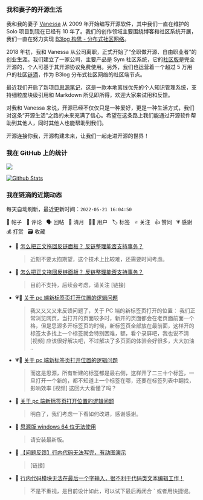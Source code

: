 ### 我和妻子的开源生活

我和我的妻子 [Vanessa](https://github.com/Vanessa219) 从 2009 年开始编写开源软件，其中我们一直在维护的 Solo 项目到现在已经有 10 年了。我们的创作领域主要围绕博客和社区系统开展，我们一直在努力实现 [B3log 构思 - 分布式社区网络](https://ld246.com/article/1546941897596)。

2018 年初，我和 Vanessa 从公司离职，正式开始了“全职做开源、自由职业者”的创业生涯。我们建立了一家公司，主要产品是 Sym 社区系统，它的[社区版](https://github.com/88250/symphony)是完全开源的，个人可基于其开源协议免费使用。另外，我们也运营着一个超过 5 万用户的社区[链滴](https://ld246.com)，作为 B3log 分布式社区网络的社区端节点。

最近我们开启了新项目[思源笔记](https://github.com/siyuan-note/siyuan)，这是一款本地离线优先的个人知识管理系统，支持细粒度块级引用和 Markdown 所见即所得，欢迎大家来试用和反馈。

对我和 Vanessa 来说，开源已经不仅仅只是一种爱好，更是一种生活方式，我们对这条“开源生活”之路的未来充满了信心。希望在这条路上我们能通过开源软件帮助到其他人，同时其他人也能帮助到我们。

开源连接你我，开源构建未来，让我们一起走进开源的世界！

### 我在 GitHub 上的统计

<a title="Hits" target="_blank" href="https://github.com/88250/88250"><img src="https://hits.b3log.org/88250/88250.svg"></a>

[![Github Stats](https://github-readme-stats.vercel.app/api?username=88250&theme=tokyonight&show_icons=true)](https://github.com/88250)

<!--events start -->

### 我在链滴的近期动态

每天自动刷新，最近更新时间：`2022-05-21 16:04:50`

📝 帖子 &nbsp; 💬 评论 &nbsp; 🗣 回帖 &nbsp; 🌙 清月 &nbsp; 👨‍💻 用户 &nbsp; 🏷️ 标签 &nbsp; ⭐️ 关注 &nbsp; 👍 赞同 &nbsp; 💗 感谢 &nbsp; 💰 打赏 &nbsp; 🗃 收藏

* 💬 [怎么把正文拖回反链面板？ 反链整理能否支持事务？](https://ld246.com/article/1653104265800/comment/1653107039171#comments)

  > 近期不要太抱期望，这个技术上比较难，还需要时间考虑。
* 💬 [怎么把正文拖回反链面板？ 反链整理能否支持事务？](https://ld246.com/article/1653104265800/comment/1653104343916#comments)

  > 目前不支持，后续会考虑，请关注 [链接]
* 💗📝 [关于 pc 端新标签页打开位置的逻辑问题](https://ld246.com/article/1653034192464)

  > 我又又又又来反馈问题了，关于 PC 端的新标签页打开的位置： 我们正常浏览网页，当打开的页面较多时，新开的页面都会在老页面前面一个格，但是思源多开标签页的时候，新标签页全部放在最前面，这样开的标签太多找上一个标签就会特别困难，额，看个录屏吧，我也说不清 [视频] 应该很好解决吧，不过解决了多页面的体验会好很多，大大加油 ..
* 💗💬 [关于 pc 端新标签页打开位置的逻辑问题](https://ld246.com/article/1653034192464/comment/1653099364518#comments)

  > 而这是思源，所有新建的标签都是最右侧，这样开了二三十个标签，一旦打开一个新的，都不知道上一个标签在哪，还要在标签列表中翻找，影响效率 [视频] 这回大大看懂了吗？
* 💬 [关于 pc 端新标签页打开位置的逻辑问题](https://ld246.com/article/1653034192464/comment/1653099081931#comments)

  > 明白了，我们考虑一下看如何改进，感谢感谢。
* 💬 [思源版 windows 64 位无法使用](https://ld246.com/article/1653094288338/comment/1653095441522#comments)

  > 请安装最新版。
* 💬 [【问题反馈】行内代码无法写完，有动图演示](https://ld246.com/article/1646966442622/comment/1653095406461#comments)

  > [链接]
* 💬 [行内代码模块无法在最后一个字输入，很不利于代码类文本编辑工作！](https://ld246.com/article/1653092764312/comment/1653095345585#comments)

  > 不是不重视，是目前设计如此，可以试下最后再闭合 ` 或者用快捷键。


<!--events end -->
